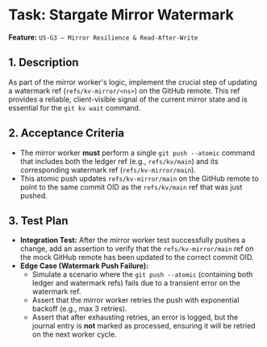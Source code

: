 # Task: Stargate Mirror Watermark

**Feature:** `US-G3 — Mirror Resilience & Read-After-Write`

## 1. Description

As part of the mirror worker's logic, implement the crucial step of updating a watermark ref (`refs/kv-mirror/<ns>`) on the GitHub remote. This ref provides a reliable, client-visible signal of the current mirror state and is essential for the `git kv wait` command.

## 2. Acceptance Criteria

- The mirror worker **must** perform a single `git push --atomic` command that includes both the ledger ref (e.g., `refs/kv/main`) and its corresponding watermark ref (`refs/kv-mirror/main`).
- This atomic push updates `refs/kv-mirror/main` on the GitHub remote to point to the same commit OID as the `refs/kv/main` ref that was just pushed.

## 3. Test Plan

- **Integration Test:** After the mirror worker test successfully pushes a change, add an assertion to verify that the `refs/kv-mirror/main` ref on the mock GitHub remote has been updated to the correct commit OID.
- **Edge Case (Watermark Push Failure):**
  - Simulate a scenario where the `git push --atomic` (containing both ledger and watermark refs) fails due to a transient error on the watermark ref.
  - Assert that the mirror worker retries the push with exponential backoff (e.g., max 3 retries).
  - Assert that after exhausting retries, an error is logged, but the journal entry is **not** marked as processed, ensuring it will be retried on the next worker cycle.
